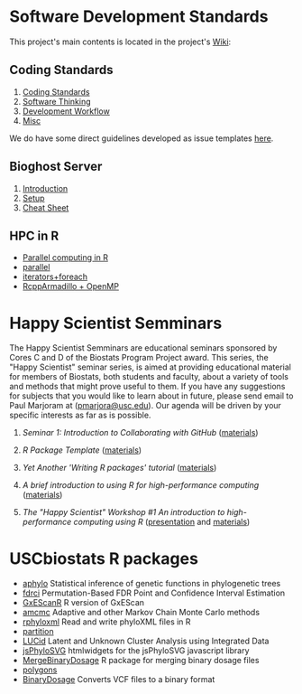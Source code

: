 # Software Development Standards

This project's main contents is located in the project's [Wiki](https://github.com/USCbiostats/CodingStandards/wiki):

## Coding Standards

1.  [Coding Standards](../../wiki/Home#coding-standards)
2.  [Software Thinking](../../wiki/Home#software-thinking)
3.  [Development Workflow](../../wiki/Home#development-workflow)
4.  [Misc](../../wiki/Home#misc)

We do have some direct guidelines developed as issue templates [here](templates). 

## Bioghost Server

1.  [Introduction](../../wiki/Biogohst-server#introduction)
2.  [Setup](../../wiki/Biogohst-server#setup)
3.  [Cheat Sheet](../../wiki/Biogohst-server#cheat-sheet)

## HPC in R
    
*   [Parallel computing in R](../../wiki/HPC-in-R#parallel-computing-in-r)  
*   [parallel](../../wiki/HPC-in-R#parallel)
*   [iterators+foreach](../../wiki/HPC-in-R#foreach)
*   [RcppArmadillo + OpenMP](../../wiki/HPC-in-R#rcpparmadillo-and-openmp)

# Happy Scientist Semminars

The Happy Scientist Semminars are educational seminars sponsored by Cores C and D of the Biostats Program Project award. This series, the "Happy Scientist" seminar series, is aimed at providing educational material for members of Biostats, both students and faculty, about a variety of tools and methods that might prove useful to them. If you have any suggestions for subjects that you would like to learn about in future, please send email to Paul Marjoram at (pmarjora@usc.edu). Our agenda will be driven by your specific interests as far as is possible. 

1.  *Seminar 1: Introduction to Collaborating with GitHub* ([materials](https://github.com/USCbiostats/HappyScientist))
3.  *R Package Template* ([materials](https://github.com/USCbiostats/RPackageTemplate))
4.  *Yet Another 'Writing R packages' tutorial* ([materials](happy_scientist/rpkgs))
5.  *A brief introduction to using R for high-performance computing* ([materials](happy_scientist/parallel_computing))

6.  *The "Happy Scientist" Workshop #1
An introduction to high-performance computing using R* ([presentation](https://cdn.rawgit.com/USCbiostats/software-dev/d8c534f2/happy_scientist/parallel_computing/presentation.html) and [materials](happy_scientist/parallel_computing))

# USCbiostats R packages

*  [aphylo](https://github.com/USCbiostats/aphylo) Statistical inference of genetic functions in phylogenetic trees
*  [fdrci](https://github.com/USCbiostats/fdrci) Permutation-Based FDR Point and Confidence Interval Estimation
*  [GxEScanR](https://github.com/USCbiostats/GxEScanR) R version of GxEScan
*  [amcmc](https://github.com/USCbiostats/amcmc) Adaptive and other Markov Chain Monte Carlo methods
*  [rphyloxml](https://github.com/USCbiostats/rphyloxml) Read and write phyloXML files in R
*  [partition](https://github.com/USCbiostats/partition) 
*  [LUCid](https://github.com/USCbiostats/LUCid) Latent and Unknown Cluster Analysis using Integrated Data
*  [jsPhyloSVG](https://github.com/USCbiostats/jsPhyloSVG) htmlwidgets for the jsPhyloSVG javascript library
*  [MergeBinaryDosage](https://github.com/USCbiostats/MergeBinaryDosage) R package for merging binary dosage files
*  [polygons](https://github.com/USCbiostats/polygons)
*  [BinaryDosage](https://github.com/USCbiostats/BinaryDosage) Converts VCF files to a binary format

